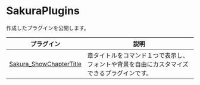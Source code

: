 # SakuraPlugins

作成したプラグインを公開します。

| プラグイン                                                                                                                            | 説明                                                                                       |
| ------------------------------------------------------------------------------------------------------------------------------------- | ------------------------------------------------------------------------------------------ |
| [Sakura_ShowChapterTitle](https://github.com/Sakurano6130/SakuraPlugins/blob/main/Sakura_ShowChapterTitle/Sakura_ShowChapterTitle.md) | 章タイトルをコマンド１つで表示し、フォントや背景を自由にカスタマイズできるプラグインです。 |

